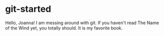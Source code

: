 # git-started
Hello, Joanna! I am messing around with git. If you haven't read The Name of the Wind yet, you totally should. It is my favorite book.
